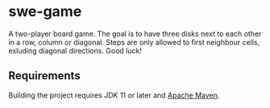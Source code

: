 # swe-game

A two-player board game. The goal is to have three disks next to each other in a row, column or diagonal. Steps are only allowed to first neighbour cells, exluding diagonal directions. Good luck!

## Requirements

Building the project requires JDK 11 or later and [Apache Maven](https://maven.apache.org/).